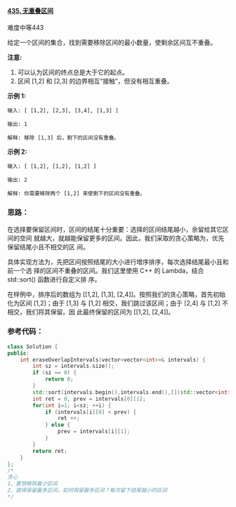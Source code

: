 #### [435. 无重叠区间](https://leetcode-cn.com/problems/non-overlapping-intervals/)

难度中等443

给定一个区间的集合，找到需要移除区间的最小数量，使剩余区间互不重叠。

**注意:**

1. 可以认为区间的终点总是大于它的起点。
2. 区间 [1,2] 和 [2,3] 的边界相互“接触”，但没有相互重叠。

**示例 1:**

```
输入: [ [1,2], [2,3], [3,4], [1,3] ]

输出: 1

解释: 移除 [1,3] 后，剩下的区间没有重叠。
```

**示例 2:**

```
输入: [ [1,2], [1,2], [1,2] ]

输出: 2

解释: 你需要移除两个 [1,2] 来使剩下的区间没有重叠。
```

### 思路：

在选择要保留区间时，区间的结尾十分重要：选择的区间结尾越小，余留给其它区间的空间 就越大，就越能保留更多的区间。因此，我们采取的贪心策略为，优先保留结尾小且不相交的区 间。

 具体实现方法为，先把区间按照结尾的大小进行增序排序，每次选择结尾最小且和前一个选 择的区间不重叠的区间。我们这里使用 C++ 的 Lambda，结合 std::sort() 函数进行自定义排 序。 

在样例中，排序后的数组为 [[1,2], [1,3], [2,4]]。按照我们的贪心策略，首先初始化为区间 [1,2]；由于 [1,3] 与 [1,2] 相交，我们跳过该区间；由于 [2,4] 与 [1,2] 不相交，我们将其保留。因 此最终保留的区间为 [[1,2], [2,4]]。

### 参考代码：

```c++
class Solution {
public:
    int eraseOverlapIntervals(vector<vector<int>>& intervals) {
        int sz = intervals.size();
        if (sz == 0) {
            return 0;
        }
        std::sort(intervals.begin(),intervals.end(),[](std::vector<int>&a, std::vector<int>&b){return a[1]<b[1];});
        int ret = 0, prev = intervals[0][1];
        for(int i=1; i<sz; ++i) {
            if (intervals[i][0] < prev) {
                ret ++;
            } else {
                prev = intervals[i][1];
            }
        }
        return ret;
    }
};
/*
贪心
1、要想移除最少区间
2、就得保留最多区间，如何保留最多区间？每次留下结尾越小的区间
*/
```

